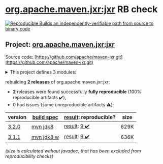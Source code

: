 [org.apache.maven.jxr:jxr](https://search.maven.org/artifact/org.apache.maven.jxr/jxr/) RB check
=======

[![Reproducible Builds](https://reproducible-builds.org/images/logos/rb.svg) an independently-verifiable path from source to binary code](https://reproducible-builds.org/)

## Project: [org.apache.maven.jxr:jxr](https://search.maven.org/artifact/org.apache.maven.jxr/jxr/)

Source code: [https://github.com/apache/maven-jxr.git](https://github.com/apache/maven-jxr.git)

<details><summary>This project defines 3 modules:</summary>

* [org.apache.maven.jxr:jxr](https://search.maven.org/artifact/org.apache.maven.jxr/jxr/)
* [org.apache.maven.plugins:maven-jxr-plugin](https://search.maven.org/artifact/org.apache.maven.plugins/maven-jxr-plugin/)
* [org.apache.maven:maven-jxr](https://search.maven.org/artifact/org.apache.maven/maven-jxr/)
</details>

rebuilding **2 releases** of org.apache.maven.jxr:jxr:
- **2** releases were found successfully **fully reproducible** (100% reproducible artifacts :heavy_check_mark:),
- 0 had issues (some unreproducible artifacts :warning:):

| version | [build spec](/BUILDSPEC.md) | [result](https://reproducible-builds.org/docs/jvm/): reproducible? | size |
| -- | --------- | ------ | -- |
| [3.2.0](https://search.maven.org/artifact/org.apache.maven.jxr/jxr/3.2.0/pom) | [mvn jdk8](jxr-3.2.0.buildspec) | [result](jxr-3.2.0.buildinfo): [9 :heavy_check_mark: ](jxr-3.2.0.buildcompare) | 629K |
| [3.1.1](https://search.maven.org/artifact/org.apache.maven.jxr/jxr/3.1.1/pom) | [mvn jdk8 w](jxr-3.1.1.buildspec) | [result](jxr-3.1.1.buildinfo): [9 :heavy_check_mark: ](jxr-3.1.1.buildcompare) | 636K |

<i>(size is calculated without javadoc, that has been excluded from reproducibility checks)</i>
